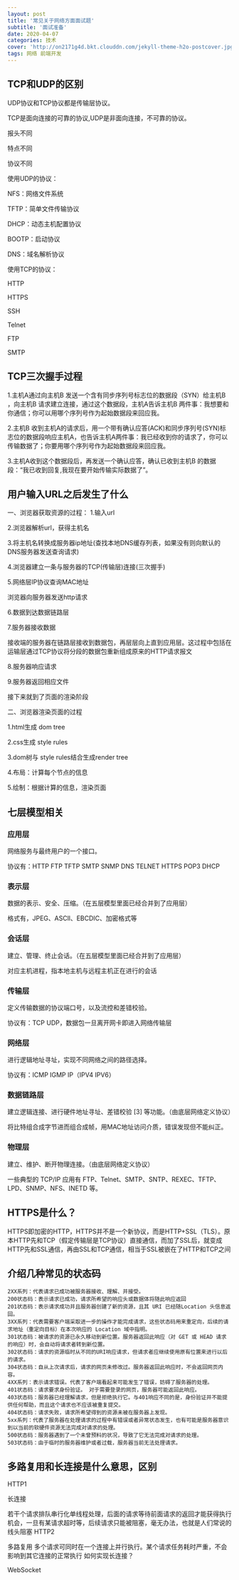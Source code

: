 ```yaml
---
layout: post
title: '常见关于网络方面面试题'
subtitle: '面试准备'
date: 2020-04-07
categories: 技术
cover: 'http://on2171g4d.bkt.clouddn.com/jekyll-theme-h2o-postcover.jpg'
tags: 网络 前端开发 
---
```


## TCP和UDP的区别
UDP协议和TCP协议都是传输层协议。

TCP是面向连接的可靠的协议,UDP是非面向连接，不可靠的协议。

报头不同

特点不同

协议不同

使用UDP的协议：

NFS：网络文件系统

TFTP：简单文件传输协议

DHCP：动态主机配置协议

BOOTP：启动协议

DNS：域名解析协议

使用TCP的协议：

HTTP

HTTPS

SSH

Telnet

FTP

SMTP

## TCP三次握手过程

1.主机A通过向主机B 发送一个含有同步序列号标志位的数据段（SYN）给主机B ，向主机B 请求建立连接，通过这个数据段，主机A告诉主机B 两件事：我想要和你通信；你可以用哪个序列号作为起始数据段来回应我。

2.主机B 收到主机A的请求后，用一个带有确认应答(ACK)和同步序列号(SYN)标志位的数据段响应主机A，也告诉主机A两件事：我已经收到你的请求了，你可以传输数据了；你要用哪个序列号作为起始数据段来回应我。

3.主机A收到这个数据段后，再发送一个确认应答，确认已收到主机B 的数据段：“我已收到回复,我现在要开始传输实际数据了”。

## 用户输入URL之后发生了什么
一、浏览器获取资源的过程：
1.输入url

2.浏览器解析url，获得主机名

3.将主机名转换成服务器ip地址(查找本地DNS缓存列表，如果没有则向默认的DNS服务器发送查询请求)

4.浏览器建立一条与服务器的TCP(传输层)连接(三次握手)

5.网络层IP协议查询MAC地址 

浏览器向服务器发送http请求

6.数据到达数据链路层

7.服务器接收数据

接收端的服务器在链路层接收到数据包，再层层向上直到应用层。这过程中包括在运输层通过TCP协议将分段的数据包重新组成原来的HTTP请求报文

8.服务器响应请求

9.服务器返回相应文件

接下来就到了页面的渲染阶段

二、浏览器渲染页面的过程

1.html生成 dom tree

2.css生成 style rules

3.dom树与 style rules结合生成render tree

4.布局：计算每个节点的信息

5.绘制：根据计算的信息，渲染页面

## 七层模型相关

### 应用层

网络服务与最终用户的一个接口。

协议有：HTTP FTP TFTP SMTP SNMP DNS TELNET HTTPS POP3 DHCP

### 表示层

数据的表示、安全、压缩。（在五层模型里面已经合并到了应用层）

格式有，JPEG、ASCll、EBCDIC、加密格式等 

### 会话层

建立、管理、终止会话。（在五层模型里面已经合并到了应用层）

对应主机进程，指本地主机与远程主机正在进行的会话

### 传输层

定义传输数据的协议端口号，以及流控和差错校验。

协议有：TCP UDP，数据包一旦离开网卡即进入网络传输层

### 网络层

进行逻辑地址寻址，实现不同网络之间的路径选择。

协议有：ICMP IGMP IP（IPV4 IPV6）

### 数据链路层

建立逻辑连接、进行硬件地址寻址、差错校验 [3]  等功能。（由底层网络定义协议）

将比特组合成字节进而组合成帧，用MAC地址访问介质，错误发现但不能纠正。

### 物理层

建立、维护、断开物理连接。（由底层网络定义协议）


一些典型的 TCP/IP 应用有 FTP、Telnet、SMTP、SNTP、REXEC、TFTP、LPD、SNMP、NFS、INETD 等。

## HTTPS是什么？

HTTPS即加密的HTTP，HTTPS并不是一个新协议，而是HTTP+SSL（TLS）。原本HTTP先和TCP（假定传输层是TCP协议）直接通信，而加了SSL后，就变成HTTP先和SSL通信，再由SSL和TCP通信，相当于SSL被嵌在了HTTP和TCP之间

## 介绍几种常见的状态码
    2XX系列：代表请求已成功被服务器接收、理解、并接受。
    200状态码：表示请求已成功，请求所希望的响应头或数据体将随此响应返回
    201状态码：表示请求成功并且服务器创建了新的资源，且其 URI 已经随Location 头信息返回。
    3XX系列：代表需要客户端采取进一步的操作才能完成请求，这些状态码用来重定向，后续的请求地址（重定向目标）在本次响应的 Location 域中指明。
    301状态码：被请求的资源已永久移动到新位置。服务器返回此响应（对 GET 或 HEAD 请求的响应）时，会自动将请求者转到新位置。
    302状态码：请求的资源临时从不同的URI响应请求，但请求者应继续使用原有位置来进行以后的请求。
    304状态码：自从上次请求后，请求的网页未修改过。服务器返回此响应时，不会返回网页内容。
    4XX系列：表示请求错误。代表了客户端看起来可能发生了错误，妨碍了服务器的处理。
    401状态码：请求要求身份验证。 对于需要登录的网页，服务器可能返回此响应。
    403状态码：服务器已经理解请求，但是拒绝执行它。与401响应不同的是，身份验证并不能提供任何帮助，而且这个请求也不应该被重复提交。
    404状态码：请求失败，请求所希望得到的资源未被在服务器上发现。
    5xx系列：代表了服务器在处理请求的过程中有错误或者异常状态发生，也有可能是服务器意识到以当前的软硬件资源无法完成对请求的处理。
    500状态码：服务器遇到了一个未曾预料的状况，导致了它无法完成对请求的处理。
    503状态码：由于临时的服务器维护或者过载，服务器当前无法处理请求。

## 多路复用和长连接是什么意思，区别

HTTP1

长连接

若干个请求排队串行化单线程处理，后面的请求等待前面请求的返回才能获得执行机会，一旦有某请求超时等，后续请求只能被阻塞，毫无办法，也就是人们常说的线头阻塞
HTTP2

多路复用
多个请求可同时在一个连接上并行执行。某个请求任务耗时严重，不会影响到其它连接的正常执行
如何实现长连接？

WebSocket